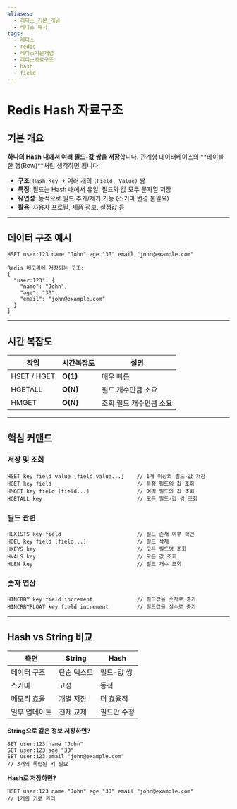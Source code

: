 ```yaml
---
aliases:
  - 레디스_기본_개념
  - 레디스_해시
tags:
  - 레디스
  - redis
  - 레디스기본개념
  - 레디스자료구조
  - hash
  - field
---
```

# Redis Hash 자료구조

## 기본 개요
**하나의 Hash 내에서 여러 필드-값 쌍을 저장**합니다. 관계형 데이터베이스의 **테이블 한 행(Row)**처럼 생각하면 됩니다.

- **구조**: `Hash Key` → 여러 개의 `(Field, Value)` 쌍
- **특징**: 필드는 Hash 내에서 유일, 필드와 값 모두 문자열 저장
- **유연성**: 동적으로 필드 추가/제거 가능 (스키마 변경 불필요)
- **활용**: 사용자 프로필, 제품 정보, 설정값 등

---
## 데이터 구조 예시

```
HSET user:123 name "John" age "30" email "john@example.com"

Redis 메모리에 저장되는 구조:
{
  "user:123": {
    "name": "John",
    "age": "30",
    "email": "john@example.com"
  }
}
```

---

## 시간 복잡도

|작업|시간복잡도|설명|
|---|---|---|
|HSET / HGET|**O(1)**|매우 빠름|
|HGETALL|**O(N)**|필드 개수만큼 소요|
|HMGET|**O(N)**|조회 필드 개수만큼 소요|

---

## 핵심 커맨드

### 저장 및 조회

```
HSET key field value [field value...]    // 1개 이상의 필드-값 저장
HGET key field                           // 특정 필드의 값 조회
HMGET key field [field...]               // 여러 필드의 값 조회
HGETALL key                              // 모든 필드-값 쌍 조회
```

### 필드 관련

```
HEXISTS key field                        // 필드 존재 여부 확인
HDEL key field [field...]                // 필드 삭제
HKEYS key                                // 모든 필드명 조회
HVALS key                                // 모든 값 조회
HLEN key                                 // 필드 개수 조회
```

### 숫자 연산

```
HINCRBY key field increment              // 필드값을 숫자로 증가
HINCRBYFLOAT key field increment         // 필드값을 실수로 증가
```

---

## Hash vs String 비교

|측면|String|Hash|
|---|---|---|
|데이터 구조|단순 텍스트|필드-값 쌍|
|스키마|고정|동적|
|메모리 효율|개별 저장|더 효율적|
|일부 업데이트|전체 교체|필드만 수정|

**String으로 같은 정보 저장하면?**

```
SET user:123:name "John"
SET user:123:age "30"
SET user:123:email "john@example.com"
// 3개의 독립된 키 필요
```

**Hash로 저장하면?**

```
HSET user:123 name "John" age "30" email "john@example.com"
// 1개의 키로 관리
```